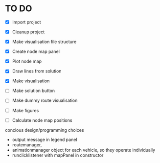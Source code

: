 # TO DO
- [x] Import project 
- [x] Cleanup project
- [x] Make visualisation file structure 
- [x] Create node map panel
- [x] Plot node map
- [x] Draw lines from solution
- [x] Make visualisation 
- [ ] Make solution button
- [ ] Make dummy route visualisation
- [ ] Make figures
- [ ] Calculate node map positions


concious design/programming choices
- output message in legend panel
- routemanager, 
- animationmanager object for each vehicle, so they operate individually
- runclicklistener with mapPanel in constructor 
